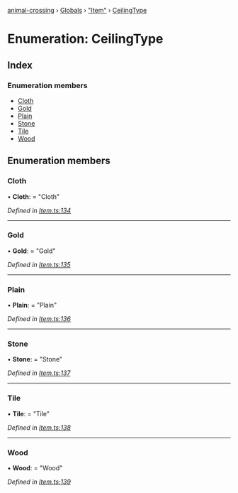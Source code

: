 [animal-crossing](../README.md) › [Globals](../globals.md) › ["Item"](../modules/_item_.md) › [CeilingType](_item_.ceilingtype.md)

# Enumeration: CeilingType

## Index

### Enumeration members

* [Cloth](_item_.ceilingtype.md#cloth)
* [Gold](_item_.ceilingtype.md#gold)
* [Plain](_item_.ceilingtype.md#plain)
* [Stone](_item_.ceilingtype.md#stone)
* [Tile](_item_.ceilingtype.md#tile)
* [Wood](_item_.ceilingtype.md#wood)

## Enumeration members

###  Cloth

• **Cloth**: = "Cloth"

*Defined in [Item.ts:134](https://github.com/Norviah/animal-crossing/blob/ee641cf/module/types/Item.ts#L134)*

___

###  Gold

• **Gold**: = "Gold"

*Defined in [Item.ts:135](https://github.com/Norviah/animal-crossing/blob/ee641cf/module/types/Item.ts#L135)*

___

###  Plain

• **Plain**: = "Plain"

*Defined in [Item.ts:136](https://github.com/Norviah/animal-crossing/blob/ee641cf/module/types/Item.ts#L136)*

___

###  Stone

• **Stone**: = "Stone"

*Defined in [Item.ts:137](https://github.com/Norviah/animal-crossing/blob/ee641cf/module/types/Item.ts#L137)*

___

###  Tile

• **Tile**: = "Tile"

*Defined in [Item.ts:138](https://github.com/Norviah/animal-crossing/blob/ee641cf/module/types/Item.ts#L138)*

___

###  Wood

• **Wood**: = "Wood"

*Defined in [Item.ts:139](https://github.com/Norviah/animal-crossing/blob/ee641cf/module/types/Item.ts#L139)*
